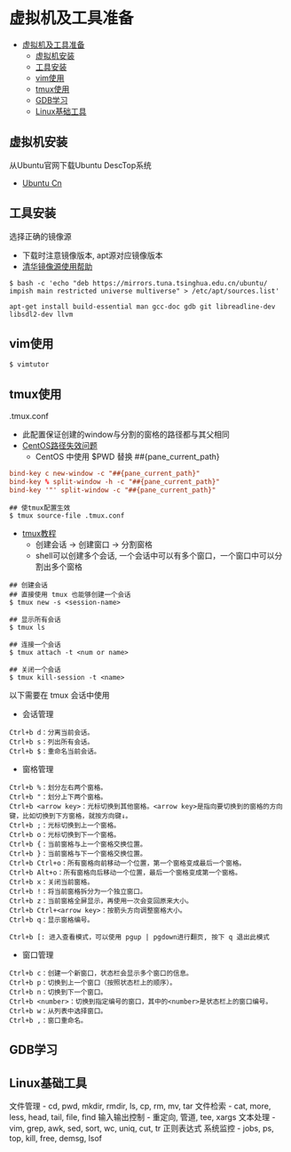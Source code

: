 # 虚拟机及工具准备

- [虚拟机及工具准备](#虚拟机及工具准备)
  - [虚拟机安装](#虚拟机安装)
  - [工具安装](#工具安装)
  - [vim使用](#vim使用)
  - [tmux使用](#tmux使用)
  - [GDB学习](#gdb学习)
  - [Linux基础工具](#linux基础工具)
## 虚拟机安装

从Ubuntu官网下载Ubuntu DescTop系统
- [Ubuntu Cn](https://cn.ubuntu.com/)


## 工具安装

选择正确的镜像源
- 下载时注意镜像版本, apt源对应镜像版本
- [清华镜像源使用帮助](https://mirrors.tuna.tsinghua.edu.cn/help/ubuntu/)

```shell
$ bash -c 'echo "deb https://mirrors.tuna.tsinghua.edu.cn/ubuntu/ impish main restricted universe multiverse" > /etc/apt/sources.list'
```

```shell
apt-get install build-essential man gcc-doc gdb git libreadline-dev libsdl2-dev llvm
```

## vim使用

```shell
$ vimtutor
```

## tmux使用

.tmux.conf
  - 此配置保证创建的window与分割的窗格的路径都与其父相同   
  - [CentOS路径失效问题](https://unix.stackexchange.com/questions/233929/tmux-2-0-pane-current-path-not-working-on-centos)
    - CentOS 中使用 $PWD 替换 ##{pane_current_path}

```conf
bind-key c new-window -c "##{pane_current_path}"
bind-key % split-window -h -c "##{pane_current_path}"
bind-key '"' split-window -c "##{pane_current_path}"
```

```shell
## 使tmux配置生效
$ tmux source-file .tmux.conf
```

- [tmux教程](https://www.ruanyifeng.com/blog/2019/10/tmux.html)
  - 创建会话 -> 创建窗口 -> 分割窗格
  - shell可以创建多个会话, 一个会话中可以有多个窗口，一个窗口中可以分割出多个窗格  

```shell
## 创建会话
## 直接使用 tmux 也能够创建一个会话
$ tmux new -s <session-name>

## 显示所有会话
$ tmux ls 

## 连接一个会话
$ tmux attach -t <num or name>

## 关闭一个会话
$ tmux kill-session -t <name>
```
以下需要在 tmux 会话中使用

- 会话管理

```
Ctrl+b d：分离当前会话。
Ctrl+b s：列出所有会话。
Ctrl+b $：重命名当前会话。
```

- 窗格管理

```
Ctrl+b %：划分左右两个窗格。
Ctrl+b "：划分上下两个窗格。
Ctrl+b <arrow key>：光标切换到其他窗格。<arrow key>是指向要切换到的窗格的方向键，比如切换到下方窗格，就按方向键↓。
Ctrl+b ;：光标切换到上一个窗格。
Ctrl+b o：光标切换到下一个窗格。
Ctrl+b {：当前窗格与上一个窗格交换位置。
Ctrl+b }：当前窗格与下一个窗格交换位置。
Ctrl+b Ctrl+o：所有窗格向前移动一个位置，第一个窗格变成最后一个窗格。
Ctrl+b Alt+o：所有窗格向后移动一个位置，最后一个窗格变成第一个窗格。
Ctrl+b x：关闭当前窗格。
Ctrl+b !：将当前窗格拆分为一个独立窗口。
Ctrl+b z：当前窗格全屏显示，再使用一次会变回原来大小。
Ctrl+b Ctrl+<arrow key>：按箭头方向调整窗格大小。
Ctrl+b q：显示窗格编号。

Ctrl+b [: 进入查看模式，可以使用 pgup | pgdown进行翻页, 按下 q 退出此模式
```

- 窗口管理

```
Ctrl+b c：创建一个新窗口，状态栏会显示多个窗口的信息。
Ctrl+b p：切换到上一个窗口（按照状态栏上的顺序）。
Ctrl+b n：切换到下一个窗口。
Ctrl+b <number>：切换到指定编号的窗口，其中的<number>是状态栏上的窗口编号。
Ctrl+b w：从列表中选择窗口。
Ctrl+b ,：窗口重命名。
```

## GDB学习

  

## Linux基础工具

文件管理 - cd, pwd, mkdir, rmdir, ls, cp, rm, mv, tar
文件检索 - cat, more, less, head, tail, file, find
输入输出控制 - 重定向, 管道, tee, xargs
文本处理 - vim, grep, awk, sed, sort, wc, uniq, cut, tr
正则表达式
系统监控 - jobs, ps, top, kill, free, demsg, lsof
